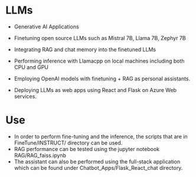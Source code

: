 # LLMs
- Generative AI Applications

- Finetuning open source LLMs such as Mistral 7B, Llama 7B, Zephyr 7B


- Integrating RAG and chat memory into the finetuned LLMs


- Performing inference with Llamacpp on local machines including both CPU and GPU


- Employing OpenAI models with finetuning + RAG as personal assistants.


- Deploying LLMs as web apps using React and Flask on Azure Web services.

# Use

- In order to perform fine-tuning and the inference, the scripts that are in FineTune/INSTRUCT/ directory can be used.
- RAG performance can be tested using the jupyter notebook RAG/RAG_faiss.ipynb
- The assistant can also be performed using the full-stack application which can be found under Chatbot_Apps/Flask_React_chat directory.

